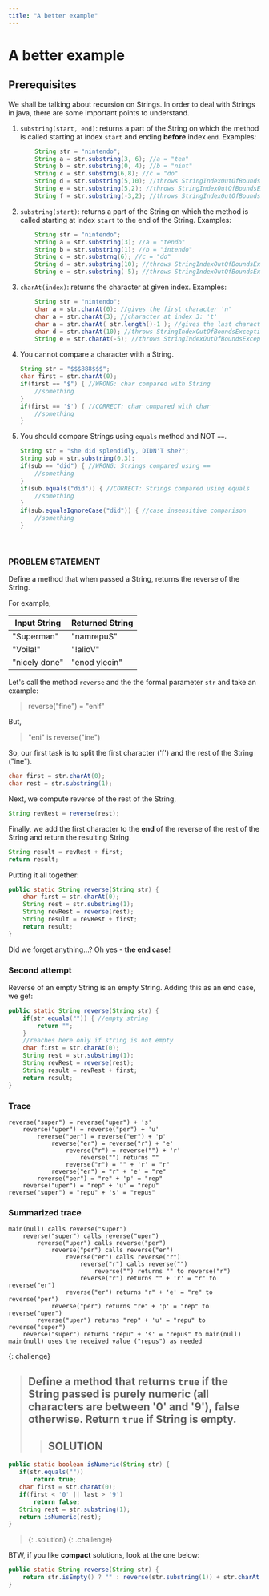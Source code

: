 ```yaml
---
title: "A better example"
---
```


# A better example

## Prerequisites

We shall be talking about recursion on Strings. In order to deal with Strings in java, there are some important points to understand.

1. `substring(start, end)`: returns a part of the String on which the method is called starting at index `start` and ending **before** index `end`. Examples:
	
	```java
		String str = "nintendo";
		String a = str.substring(3, 6); //a = "ten"
		String b = str.substring(0, 4); //b = "nint"
		String c = str.substrng(6,8); //c = "do"
		String d = str.substring(5,10); //throws StringIndexOutOfBoundsException
		String e = str.substring(5,2); //throws StringIndexOutOfBoundsException
		String f = str.substring(-3,2); //throws StringIndexOutOfBoundsException
	```

2. `substring(start)`: returns a part of the String on which the method is called starting at index `start` to the end of the String. Examples:
	
	```java
		String str = "nintendo";
		String a = str.substring(3); //a = "tendo"
		String b = str.substring(1); //b = "intendo"
		String c = str.substrng(6); //c = "do"
		String d = str.substring(10); //throws StringIndexOutOfBoundsException
		String e = str.substring(-5); //throws StringIndexOutOfBoundsException
	```

3. `charAt(index)`: returns the character at given index. Examples:
	
	```java
		String str = "nintendo";
		char a = str.charAt(0); //gives the first character 'n'
		char a = str.charAt(3); //character at index 3: 't'
		char a = str.charAt( str.length()-1 ); //gives the last character 'o'
		char d = str.charAt(10); //throws StringIndexOutOfBoundsException
		String e = str.charAt(-5); //throws StringIndexOutOfBoundsException
	```

4. You cannot compare a character with a String.


	```java
	String str = "$$$888$$$";
	char first = str.charAt(0);
	if(first == "$") { //WRONG: char compared with String
		//something
	}
	if(first == '$') { //CORRECT: char compared with char
		//something
	}
	
5. You should compare Strings using `equals` method and NOT `==`.

	```java
	String str = "she did splendidly, DIDN'T she?";
	String sub = str.substring(0,3);
	if(sub == "did") { //WRONG: Strings compared using ==
		//something
	}
	if(sub.equals("did")) { //CORRECT: Strings compared using equals
		//something
	}
	if(sub.equalsIgnoreCase("did")) { //case insensitive comparison
		//something
	}
	```

&nbsp;
&nbsp;
&nbsp;
	
### PROBLEM STATEMENT

Define a method that when passed a String, returns the reverse of the String.

For example, 

| Input String  | Returned String |
|---------------|-----------------|
| "Superman"    | "namrepuS"      |
| "Voila!"      | "!alioV"        |
| "nicely done" | "enod ylecin"   |

Let's call the method `reverse` and the the formal parameter `str` and take an example:

> reverse("fine") = "enif"

But,

> "eni" is reverse("ine")

So, our first task is to split the first character ('f') and the rest of the String ("ine").

```java
char first = str.charAt(0);
char rest = str.substring(1);
```

Next, we compute reverse of the rest of the String,

```java
String revRest = reverse(rest);
```

Finally, we add the first character to the **end** of the reverse of the rest of the String and return the resulting String.

```java
String result = revRest + first;
return result;
```

Putting it all together:

```java
public static String reverse(String str) {
	char first = str.charAt(0);
	String rest = str.substring(1);
	String revRest = reverse(rest);
	String result = revRest + first;
	return result;
}
```

Did we forget anything...? Oh yes - **the end case**!

### Second attempt

Reverse of an empty String is an empty String. Adding this as an end case, we get:

```java
public static String reverse(String str) {
	if(str.equals("")) { //empty string
		return "";
	}
	//reaches here only if string is not empty
	char first = str.charAt(0);
	String rest = str.substring(1);
	String revRest = reverse(rest);
	String result = revRest + first;
	return result;
}
```

### Trace

```
reverse("super") = reverse("uper") + 's'
	reverse("uper") = reverse("per") + 'u'
		reverse("per") = reverse("er") + 'p'
			reverse("er") = reverse("r") + 'e'
				reverse("r") = reverse("") + 'r'
					reverse("") returns ""
				reverse("r") = "" + 'r' = "r"
			reverse("er") = "r" + 'e' = "re"
		reverse("per") = "re" + 'p' = "rep"
	reverse("uper") = "rep" + 'u' = "repu"
reverse("super") = "repu" + 's' = "repus"
```

### Summarized trace

```
main(null) calls reverse("super")
	reverse("super") calls reverse("uper")
		reverse("uper") calls reverse("per")
			reverse("per") calls reverse("er")
				reverse("er") calls reverse("r")
					reverse("r") calls reverse("")
				 		reverse("") returns "" to reverse("r")
				 	reverse("r") returns "" + 'r' = "r" to reverse("er")
				reverse("er") returns "r" + 'e' = "re" to reverse("per")
			reverse("per") returns "re" + 'p' = "rep" to reverse("uper")
		reverse("uper") returns "rep" + 'u' = "repu" to reverse("super")
	reverse("super") returns "repu" + 's' = "repus" to main(null)
main(null) uses the received value ("repus") as needed
```				

{: challenge}
> ## Define a method that returns `true` if the String passed is purely numeric (all characters are between '0' and '9'), false otherwise. Return `true` if String is empty.
>> ## SOLUTION
 ```java
 public static boolean isNumeric(String str) {
 	if(str.equals(""))
 		return true;
 	char first = str.charAt(0);
 	if(first < '0' || last > '9') 
 		return false;
 	String rest = str.substring(1);
 	return isNumeric(rest);
 }
 ```
>{: .solution}
{: .challenge}

BTW, if you like **compact** solutions, look at the one below:

```java
public static String reverse(String str) {
	return str.isEmpty() ? "" : reverse(str.substring(1)) + str.charAt(0);
}
```